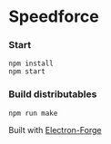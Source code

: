 # Speedforce

### Start

```
npm install
npm start
```

### Build distributables

```
npm run make
```

Built with [Electron-Forge](https://www.electronforge.io/)
